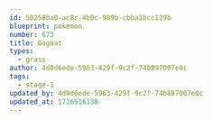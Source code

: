 ```yaml
---
id: 50258ba0-ac8c-4b0c-989b-cbba3bcc129b
blueprint: pokemon
number: 673
title: Gogoat
types:
  - grass
author: 4d8d6ede-5963-429f-9c2f-74b897007e0c
tags:
  - stage-1
updated_by: 4d8d6ede-5963-429f-9c2f-74b897007e0c
updated_at: 1716516138
---
```

